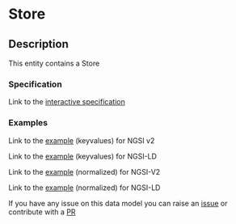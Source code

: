 # Store

## Description 

This entity contains a Store
### Specification

Link to the [interactive specification](https://swagger.lab.fiware.org/?url=https://raw.githubusercontent.com/dpatil-fw/dataModel.PointOfInterest/master/Store/swagger.yaml)

### Examples

Link to the [example](https://raw.githubusercontent.com/dpatil-fw/dataModel.PointOfInterest/master/Store/examples/example.json) (keyvalues) for NGSI v2

Link to the [example](https://raw.githubusercontent.com/dpatil-fw/dataModel.PointOfInterest/master/Store/examples/example.jsonld) (keyvalues) for NGSI-LD

Link to the [example](https://raw.githubusercontent.com/dpatil-fw/dataModel.PointOfInterest/master/Store/examples/example-normalized.json) (normalized) for NGSI-V2

Link to the [example](https://raw.githubusercontent.com/dpatil-fw/dataModel.PointOfInterest/master/Store/examples/example-normalized.jsonld) (normalized) for NGSI-LD

If you have any issue on this data model you can raise an [issue](https://github.com/smart-data-models/dataModel.PointOfInterest/issues)  or contribute with a [PR](https://github.com/smart-data-models/dataModel.PointOfInterest/pulls)